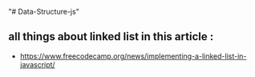 "# Data-Structure-js" 

##  all things about linked list in this article : 
-  https://www.freecodecamp.org/news/implementing-a-linked-list-in-javascript/
